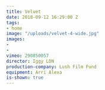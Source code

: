 ```yaml
---
title: Velvet
date: 2018-09-12 16:29:00 Z
tags:
- home
image: "/uploads/velvet-4-wide.jpg"
images:
- 
- 
vimeo: 290850057
director: Iggy LDN
production-company: Lush Film Fund
equipment: Arri Alexa
is-shown: true
---
```


